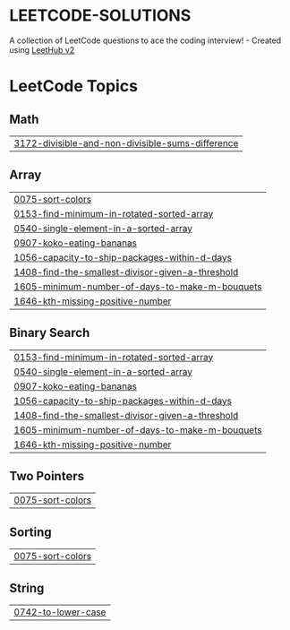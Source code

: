 # LEETCODE-SOLUTIONS
A collection of LeetCode questions to ace the coding interview! - Created using [LeetHub v2](https://github.com/arunbhardwaj/LeetHub-2.0)

<!---LeetCode Topics Start-->
# LeetCode Topics
## Math
|  |
| ------- |
| [3172-divisible-and-non-divisible-sums-difference](https://github.com/MLAbishek/LEETCODE-SOLUTIONS/tree/master/3172-divisible-and-non-divisible-sums-difference) |
## Array
|  |
| ------- |
| [0075-sort-colors](https://github.com/MLAbishek/LEETCODE-SOLUTIONS/tree/master/0075-sort-colors) |
| [0153-find-minimum-in-rotated-sorted-array](https://github.com/MLAbishek/LEETCODE-SOLUTIONS/tree/master/0153-find-minimum-in-rotated-sorted-array) |
| [0540-single-element-in-a-sorted-array](https://github.com/MLAbishek/LEETCODE-SOLUTIONS/tree/master/0540-single-element-in-a-sorted-array) |
| [0907-koko-eating-bananas](https://github.com/MLAbishek/LEETCODE-SOLUTIONS/tree/master/0907-koko-eating-bananas) |
| [1056-capacity-to-ship-packages-within-d-days](https://github.com/MLAbishek/LEETCODE-SOLUTIONS/tree/master/1056-capacity-to-ship-packages-within-d-days) |
| [1408-find-the-smallest-divisor-given-a-threshold](https://github.com/MLAbishek/LEETCODE-SOLUTIONS/tree/master/1408-find-the-smallest-divisor-given-a-threshold) |
| [1605-minimum-number-of-days-to-make-m-bouquets](https://github.com/MLAbishek/LEETCODE-SOLUTIONS/tree/master/1605-minimum-number-of-days-to-make-m-bouquets) |
| [1646-kth-missing-positive-number](https://github.com/MLAbishek/LEETCODE-SOLUTIONS/tree/master/1646-kth-missing-positive-number) |
## Binary Search
|  |
| ------- |
| [0153-find-minimum-in-rotated-sorted-array](https://github.com/MLAbishek/LEETCODE-SOLUTIONS/tree/master/0153-find-minimum-in-rotated-sorted-array) |
| [0540-single-element-in-a-sorted-array](https://github.com/MLAbishek/LEETCODE-SOLUTIONS/tree/master/0540-single-element-in-a-sorted-array) |
| [0907-koko-eating-bananas](https://github.com/MLAbishek/LEETCODE-SOLUTIONS/tree/master/0907-koko-eating-bananas) |
| [1056-capacity-to-ship-packages-within-d-days](https://github.com/MLAbishek/LEETCODE-SOLUTIONS/tree/master/1056-capacity-to-ship-packages-within-d-days) |
| [1408-find-the-smallest-divisor-given-a-threshold](https://github.com/MLAbishek/LEETCODE-SOLUTIONS/tree/master/1408-find-the-smallest-divisor-given-a-threshold) |
| [1605-minimum-number-of-days-to-make-m-bouquets](https://github.com/MLAbishek/LEETCODE-SOLUTIONS/tree/master/1605-minimum-number-of-days-to-make-m-bouquets) |
| [1646-kth-missing-positive-number](https://github.com/MLAbishek/LEETCODE-SOLUTIONS/tree/master/1646-kth-missing-positive-number) |
## Two Pointers
|  |
| ------- |
| [0075-sort-colors](https://github.com/MLAbishek/LEETCODE-SOLUTIONS/tree/master/0075-sort-colors) |
## Sorting
|  |
| ------- |
| [0075-sort-colors](https://github.com/MLAbishek/LEETCODE-SOLUTIONS/tree/master/0075-sort-colors) |
## String
|  |
| ------- |
| [0742-to-lower-case](https://github.com/MLAbishek/LEETCODE-SOLUTIONS/tree/master/0742-to-lower-case) |
<!---LeetCode Topics End-->